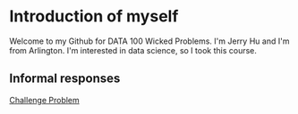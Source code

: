 


# Introduction of myself
Welcome to my Github for DATA 100 Wicked Problems. I'm Jerry Hu and I'm from Arlington. I'm interested in data science, so I took this course. 


## Informal responses

[Challenge Problem](challenge1.md)




